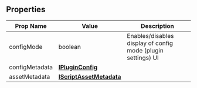 ## Properties

| Prop Name | Value | Description |
| --------------------- | ------ | ------------------- |
| configMode | boolean | Enables/disables display of config mode (plugin settings) UI |
| configMetadata | **[IPluginConfig](/Documentation/Interfaces/IPluginConfig.md)** | |
| assetMetadata | **[IScriptAssetMetadata](/Documentation/Interfaces/IScriptAssetMetadata.md)** | |

